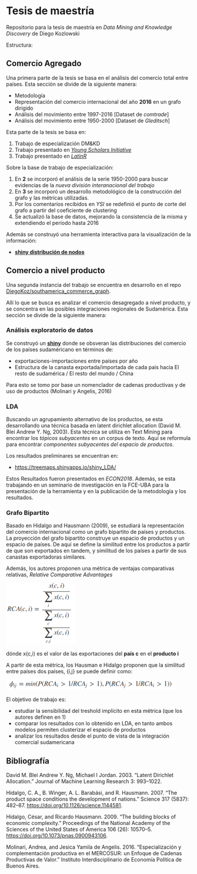 # Tesis de maestría

Repositorio para la tesis de maestría en _Data Mining and Knowledge Discovery_ de Diego Kozlowski

Estructura:

## Comercio Agregado

Una primera parte de la tesis se basa en el análisis del comercio total entre países. Esta sección se divide de la siguiente manera:

- Metodologı́a
- Representación del comercio internacional del año __2016__ en un grafo dirigido
- Análisis del movimiento entre 1997-2016 [Dataset de _comtrade_]
- Análisis del movimiento entre 1950-2000 [Dataset de _Gleditsch_]

Esta parte de la tesis se basa en:

1. Trabajo de especialización DM&KD
2. Trabajo presentado en [_Young Scholars Initiative_](https://github.com/DiegoKoz/grafo_comercio_agregado/tree/YSI)
3. Trabajo presentado en [_LatinR_](https://github.com/DiegoKoz/grafo_comercio_agregado/tree/master)

Sobre la base de trabajo de especialización:

1. En __2__ se incorporó el análisis de la serie 1950-2000 para buscar evidencias de la _nueva división interanacional del trabajo_ 
2. En __3__ se incorporó un desarrollo metodológico de la construcción del grafo y las métricas utilizadas.
3. Por los comentarios recibidos en _YSI_ se redefinió el punto de corte del grafo a partir del coeficiente de clustering
4. Se actualizó la base de datos, mejorando la consistencia de la misma y extendiendo el período hasta 2016

Además se construyó una herramienta interactiva para la visualización de la información:

- [__shiny distribución de nodos__](https://diegokoz.shinyapps.io/Distribucion_nodos_wrdtrade/)


## Comercio a nivel producto

Una segunda instancia del trabajo se encuentra en desarrollo en el repo [DiegoKoz/southamerica_commerce_graph](https://github.com/DiegoKoz/southamerica_commerce_graph).

Allí lo que se busca es analizar el comercio desagregado a nivel producto, y se concentra en las posibles integraciones regionales de Sudamérica. Esta sección se divide de la siguiente manera:

### Análisis exploratorio de datos

Se construyó un [__shiny__](https://treemaps.shinyapps.io/treemaps/) donde se obsveran las distribuciones del comercio de los países sudaméricano en términos de:

- exportaciones-importaciones entre países por año
- Estructura de la canasta exportada/importada de cada país hacia El resto de sudamérica / El resto del mundo / China

Para esto se tomo por base un nomenclador de cadenas productivas y de uso de productos (Molinari y Angelis, 2016)

### LDA

Buscando un agrupamiento alternativo de los productos, se esta desarrollando una técnica basada en latent dirichlet allocation (David M. Blei Andrew Y. Ng, 2003). Esta técnica se utiliza en Text Mining para encontrar los _tópicos subyacentes_ en un corpus de texto. Aquí se reformula para encontrar _componentes subyacentes del espacio de productos_. 

Los resultados preliminares se encuentran en:

- https://treemaps.shinyapps.io/shiny_LDA/ 

Estos Resultados fueron presentados en _ECON2018_. Además, se esta trabajando en un seminario de investigación en la FCE-UBA para la presentación de la herramienta y en la publicación de la metodología y los resultados.

### Grafo Bipartito

Basado en Hidalgo and Hausmann (2009), se estudiará la representación del comercio internacional como un grafo bipartito de países y productos. La proyección del grafo bipartito construye un espacio de productos y un espacio de países. De aquí se define la similitud entre los productos a partir de que son exportados en tandem, y similitud de los países a partir de sus canastas exportadoras similares.

Además, los autores proponen una métrica de ventajas comparativas relativas, _Relative Comparative Advantages_ 

![](formula1.png)

dónde x(c,i) es el valor de las exportaciones del __país c__ en el __producto i__     

A partir de esta métrica, los Hausman e Hidalgo proponen que la similitud entre países dos países, {i,j} se puede definir como: 

![](formula2.png)


El objetivo de trabajo es:

- estudiar la sensibilidad del treshold implícito en esta métrica (que los autores definen en 1)
- comparar los resultados con lo obtenido en LDA, en tanto ambos modelos permiten clusterizar el espacio de productos
- analizar los resultados desde el punto de vista de la integración comercial sudamericana

## Bibliografía



David M. Blei Andrew Y. Ng, Michael I Jordan. 2003. “Latent Dirichlet Allocation.” Journal of Machine Learning Research 3: 993–1022.

Hidalgo, C. A., B. Winger, A. L. Barabási, and R. Hausmann. 2007. “The product space conditions the development of nations.” Science 317 (5837): 482–87. https://doi.org/10.1126/science.1144581.

Hidalgo, César, and Ricardo Hausmann. 2009. “The building blocks of economic complexity.” Proceedings of the National Academy of the Sciences of the United States of America 106 (26): 10570–5. https://doi.org/10.1073/pnas.0900943106.

Molinari, Andrea, and Jesica Yamila de Angelis. 2016. “Especialización y complementación productiva en el MERCOSUR: un Enfoque de Cadenas Productivas de Valor.” Instituto Interdisciplinario de Economía Política de Buenos Aires.


